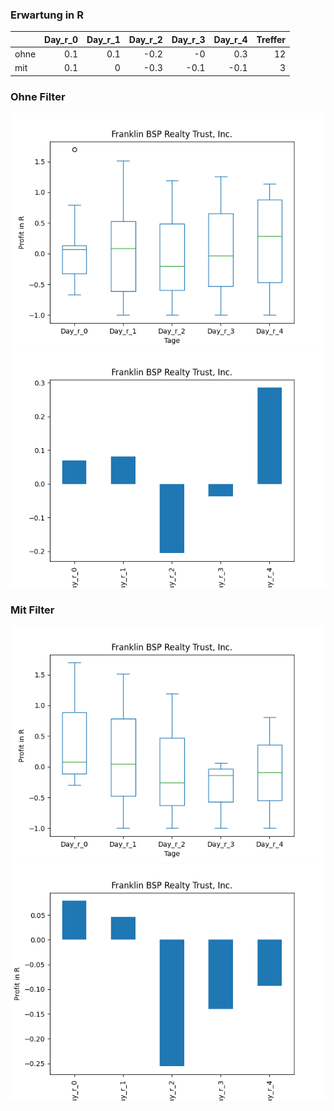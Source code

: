 ### Erwartung in R
|      |   Day_r_0 |   Day_r_1 |   Day_r_2 |   Day_r_3 |   Day_r_4 |   Treffer |
|:-----|----------:|----------:|----------:|----------:|----------:|----------:|
| ohne |       0.1 |       0.1 |      -0.2 |      -0   |       0.3 |        12 |
| mit  |       0.1 |       0   |      -0.3 |      -0.1 |      -0.1 |         3 |

### Ohne Filter
![image info](./data/FBRT_box_all.png)
![image info](./data/FBRT_median_all.png)

### Mit Filter
![image info](./data/FBRT_box_filtered.png)
![image info](./data/FBRT_median_filtered.png)